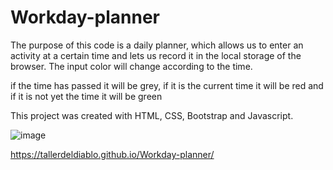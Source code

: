 # Workday-planner

The purpose of this code is a daily planner, which allows us to enter an activity at a certain time and lets us record it in the local storage of the browser.
The input color will change according to the time.

if the time has passed it will be grey, 
if it is the current time it will be red
and if it is not yet the time it will be green

This project was created with HTML, CSS, Bootstrap and Javascript.

![image](https://user-images.githubusercontent.com/57916204/135383781-576245c8-62ad-4e8e-b911-4ee009c142c3.png)

https://tallerdeldiablo.github.io/Workday-planner/
